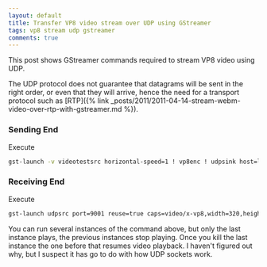 ```yaml
---
layout: default
title: Transfer VP8 video stream over UDP using GStreamer
tags: vp8 stream udp gstreamer
comments: true
---
```


This post shows GStreamer commands required to stream VP8 video using UDP.

The UDP protocol does not guarantee that datagrams will be sent in the right order, or even that they will arrive, hence the need for a transport protocol such as [RTP]({% link _posts/2011/2011-04-14-stream-webm-video-over-rtp-with-gstreamer.md %}).

### Sending End

Execute

```bash
gst-launch -v videotestsrc horizontal-speed=1 ! vp8enc ! udpsink host=localhost port=9001
```

### Receiving End

Execute

```bash
gst-launch udpsrc port=9001 reuse=true caps=video/x-vp8,width=320,height=240,framerate=30/1,pixel-aspect-ratio=1/1 ! vp8dec ! ffmpegcolorspace ! autovideosink
```

You can run several instances of the command above, but only the last instance plays, the previous instances stop playing. Once you kill the last instance the one before that resumes video playback. I haven't figured out why, but I suspect it has go to do with how UDP sockets work.
